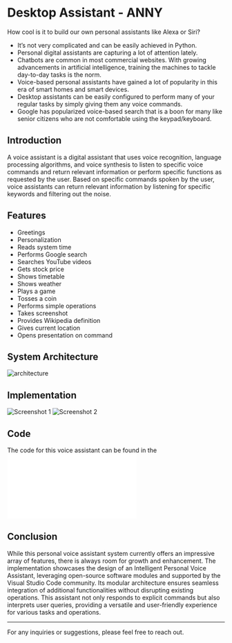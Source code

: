 # Desktop Assistant - ANNY

How cool is it to build our own personal assistants like Alexa or Siri?

- It’s not very complicated and can be easily achieved in Python.
- Personal digital assistants are capturing a lot of attention lately.
- Chatbots are common in most commercial websites. With growing advancements in artificial intelligence, training the machines to tackle day-to-day tasks is the norm.
- Voice-based personal assistants have gained a lot of popularity in this era of smart homes and smart devices.
- Desktop assistants can be easily configured to perform many of your regular tasks by simply giving them any voice commands.
- Google has popularized voice-based search that is a boon for many like senior citizens who are not comfortable using the keypad/keyboard.

## Introduction

A voice assistant is a digital assistant that uses voice recognition, language processing algorithms, and voice synthesis to listen to specific voice commands and return relevant information or perform specific functions as requested by the user. Based on specific commands spoken by the user, voice assistants can return relevant information by listening for specific keywords and filtering out the noise.

## Features

- Greetings
- Personalization
- Reads system time
- Performs Google search
- Searches YouTube videos
- Gets stock price
- Shows timetable
- Shows weather  
- Plays a game
- Tosses a coin
- Performs simple operations
- Takes screenshot
- Provides Wikipedia definition
- Gives current location 
- Opens presentation on command

## System Architecture 
![architecture](system_arc)

## Implementation

![Screenshot 1](image_1)
![Screenshot 2](image_2)
<!-- Add more screenshots as necessary -->

## Code

The code for this voice assistant can be found in the ![main.py](main.py)

## Conclusion

While this personal voice assistant system currently offers an impressive array of features, there is always room for growth and enhancement. The implementation showcases the design of an Intelligent Personal Voice Assistant, leveraging open-source software modules and supported by the Visual Studio Code community. Its modular architecture ensures seamless integration of additional functionalities without disrupting existing operations. This assistant not only responds to explicit commands but also interprets user queries, providing a versatile and user-friendly experience for various tasks and operations.

---

For any inquiries or suggestions, please feel free to reach out.
